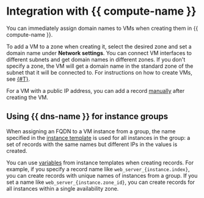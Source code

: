 # Integration with {{ compute-name }}

You can immediately assign domain names to VMs when creating them in {{ compute-name }}.

To add a VM to a zone when creating it, select the desired zone and set a domain name under **Network settings**. You can connect VM interfaces to different subnets and get domain names in different zones. If you don't specify a zone, the VM will get a domain name in the standard zone of the subnet that it will be connected to. For instructions on how to create VMs, see [{#T}](../../compute/operations/vm-create/create-linux-vm.md).

For a VM with a public IP address, you can add a record [manually](../operations/resource-record-create.md) after creating the VM.

## Using {{ dns-name }} for instance groups

When assigning an FQDN to a VM instance from a group, the name specified in the [instance template](../../compute/concepts/instance-groups/instance-template.md) is used for all instances in the group: a set of records with the same names but different IPs in the values is created.

You can use [variables](../../compute/concepts/instance-groups/variables-in-the-template.md) from instance templates when creating records. For example, if you specify a record name like `web_server_{instance.index}`, you can create records with unique names of instances from a group. If you set a name like `web_server_{instance.zone_id}`, you can create records for all instances within a single availability zone.
